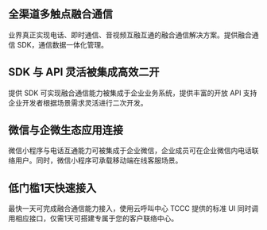 ## 全渠道多触点融合通信
业界真正实现电话、即时通信、音视频互融互通的融合通信解决方案。提供融合通信 SDK，通信数据一体化管理。
## SDK 与 API 灵活被集成高效二开
提供 SDK 可实现融合通信能力被集成于企业业务系统，提供丰富的开放 API 支持企业开发者根据场景需求灵活进行二次开发。
## 微信与企微生态应用连接
 微信小程序与电话互通能力可被集成于企业微信，企业成员可在企业微信内电话联络用户。同时，微信小程序可承载移动端在线客服场景。
## 低门槛1天快速接入
最快一天可完成融合通信能力接入，使用云呼叫中心 TCCC 提供的标准 UI 同时调用相应接口，仅需1天可搭建专属于您的客户联络中心。

